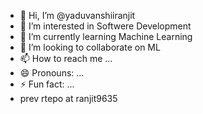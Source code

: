 - 👋 Hi, I’m @yaduvanshiiranjit
- 👀 I’m interested in Softwere Development
- 🌱 I’m currently learning Machine Learning
- 💞️ I’m looking to collaborate on ML
- 📫 How to reach me ...
- 😄 Pronouns: ...
- ⚡ Fun fact: ...
- prev rtepo at ranjit9635

<!---
yaduvanshiiranjit/yaduvanshiiranjit is a ✨ special ✨ repository because its `README.md` (this file) appears on your GitHub profile.
You can click the Preview link to take a look at your changes.
--->
